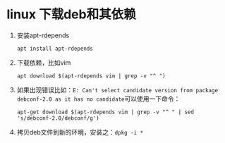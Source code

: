 # linux 下载deb和其依赖

1. 安装apt-rdepends

   `apt install apt-rdepends`

2. 下载依赖，比如vim

   `apt download $(apt-rdepends vim | grep -v "^ ")`

3. 如果出现错误比如：`E: Can't select candidate version from package debconf-2.0 as it has no candidate`可以使用一下命令：

   `apt-get download $(apt-rdepends vim | grep -v "^ " | sed 's/debconf-2.0/debconf/g')`

4. 拷贝deb文件到新的环境，安装之：`dpkg -i *`